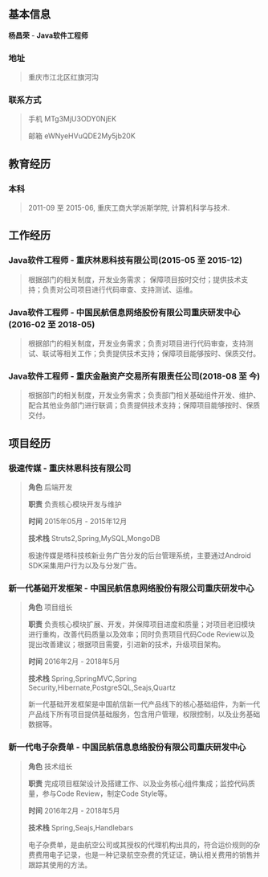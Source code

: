 ## 基本信息

**杨昌荣** - **Java软件工程师**

### 地址 

> 重庆市江北区红旗河沟

### 联系方式

> 手机 MTg3MjU3ODY0NjEK
>
> 邮箱 eWNyeHVuQDE2My5jb20K

## 教育经历

### 本科

> 2011-09 至 2015-06, 重庆工商大学派斯学院, 计算机科学与技术.

## 工作经历

### Java软件工程师 - 重庆林恩科技有限公司(2015-05 至 2015-12)

> 根据部门的相关制度，开发业务需求； 保障项目按时交付；提供技术支持；负责对公司项目进行代码审查、支持测试、运维。

### Java软件工程师 - 中国民航信息网络股份有限公司重庆研发中心(2016-02 至 2018-05)
> 根据部门的相关制度，开发业务需求；负责对项目进行代码审查，支持测试、联试等相关工作；负责提供技术支持；保障项目能够按时、保质交付。
 
### Java软件工程师 - 重庆金融资产交易所有限责任公司(2018-08 至 今)
> 根据部门的相关制度，开发业务需求；负责部门相关基础组件开发、维护、配合其他业务部门进行联调；负责提供技术支持；保障项目能够按时、保质交付。

## 项目经历

### 极速传媒 - 重庆林恩科技有限公司
>
> **角色** 后端开发
>
> **职责** 负责核心模块开发与维护
> 
> **时间** 2015年05月 - 2015年12月
> 
> **技术栈** Struts2,Spring,MySQL,MongoDB
> 
> 极速传媒是塔科技核新业务广告分发的后台管理系统，主要通过Android SDK采集用户行为以及与分发广告。

### 新一代基础开发框架 - 中国民航信息网络股份有限公司重庆研发中心
> 
> **角色** 项目组长
>
> **职责** 负责核心模块扩展、开发，并保障项目进度和质量；对项目老旧模块进行重构，改善代码质量以及效率；同时负责项目代码Code Review以及提出改善建议；根据项目需要，引进新的技术，升级项目架构。
>
> **时间** 2016年2月 - 2018年5月
> 
> **技术栈** Spring,SpringMVC,Spring Security,Hibernate,PostgreSQL,Seajs,Quartz
> 
> 新一代基础开发框架是中国航信新一代产品线下的核心基础组件，为新一代产品线下所有项目提供基础服务，包含用户管理，权限控制，以及业务基础数据等。

### 新一代电子杂费单 - 中国民航信息息络股份有限公司重庆研发中心
> 
> **角色** 技术组长
>
> **职责** 完成项目框架设计及搭建工作、以及业务核心组件集成；监控代码质量，参与Code Review，制定Code Style等。
> 
> **时间** 2016年2月 - 2018年5月
> 
> **技术栈** Spring,Seajs,Handlebars
> 
> 电子杂费单，是由航空公司或其授权的代理机构出具的，符合运价规则的杂费费用电子记录，也是一种记录航空杂费的凭证证，确认相关费用的销售并跟踪其使用的方法。
 

